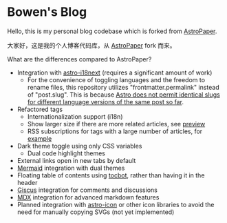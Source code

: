 # Bowen's Blog

Hello, this is my personal blog codebase which is forked from [AstroPaper](https://github.com/satnaing/astro-paper).

大家好，这是我的个人博客代码库，从 [AstroPaper](https://github.com/satnaing/astro-paper) fork 而来。

What are the differences compared to AstroPaper?

- Integration with [astro-i18next](https://github.com/yassinedoghri/astro-i18next) (requires a significant amount of work)
  - For the convenience of toggling languages and the freedom to rename files, this repository utilizes "frontmatter.permalink" instead of "post.slug". This is because [Astro does not permit identical slugs for different language versions of the same post so far](https://github.com/withastro/astro/issues/7133#issuecomment-1585751826).
- Refactored tags
  - Internationalization support (i18n)
  - Show larger size if there are more related articles, see [preview](https://blog.bowen.cool/tags)
  - RSS subscriptions for tags with a large number of articles, for [example](https://blog.bowen.cool/tags/frontend)
- Dark theme toggle using only CSS variables
  - Dual code highlight themes
- External links open in new tabs by default
- [Mermaid](https://github.com/mermaid-js/mermaid) integration with dual themes
- Floating table of contents using [tocbot](https://tscanlin.github.io/tocbot/), rather than having it in the header
- [Giscus](https://giscus.app/) integration for comments and discussions
- [MDX](https://mdxjs.com/) integration for advanced markdown features
- Planned integration with [astro-icon](https://github.com/natemoo-re/astro-icon) or other icon libraries to avoid the need for manually copying SVGs (not yet implemented)
